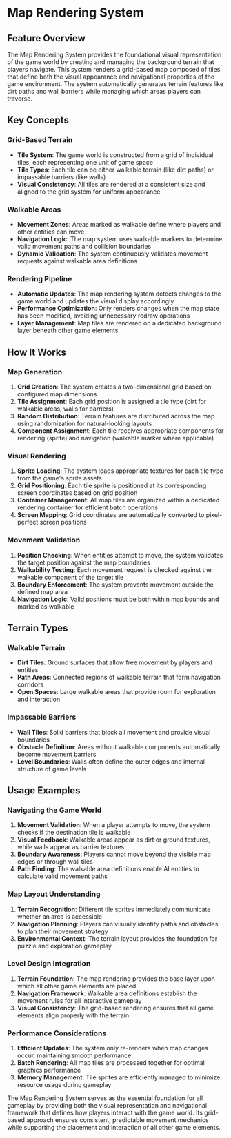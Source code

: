 # Map Rendering System

## Feature Overview

The Map Rendering System provides the foundational visual representation of the game world by creating and managing the background terrain that players navigate. This system renders a grid-based map composed of tiles that define both the visual appearance and navigational properties of the game environment. The system automatically generates terrain features like dirt paths and wall barriers while managing which areas players can traverse.

## Key Concepts

### Grid-Based Terrain
- **Tile System**: The game world is constructed from a grid of individual tiles, each representing one unit of game space
- **Tile Types**: Each tile can be either walkable terrain (like dirt paths) or impassable barriers (like walls)
- **Visual Consistency**: All tiles are rendered at a consistent size and aligned to the grid system for uniform appearance

### Walkable Areas
- **Movement Zones**: Areas marked as walkable define where players and other entities can move
- **Navigation Logic**: The map system uses walkable markers to determine valid movement paths and collision boundaries
- **Dynamic Validation**: The system continuously validates movement requests against walkable area definitions

### Rendering Pipeline
- **Automatic Updates**: The map rendering system detects changes to the game world and updates the visual display accordingly
- **Performance Optimization**: Only renders changes when the map state has been modified, avoiding unnecessary redraw operations
- **Layer Management**: Map tiles are rendered on a dedicated background layer beneath other game elements

## How It Works

### Map Generation
1. **Grid Creation**: The system creates a two-dimensional grid based on configured map dimensions
2. **Tile Assignment**: Each grid position is assigned a tile type (dirt for walkable areas, walls for barriers)
3. **Random Distribution**: Terrain features are distributed across the map using randomization for natural-looking layouts
4. **Component Assignment**: Each tile receives appropriate components for rendering (sprite) and navigation (walkable marker where applicable)

### Visual Rendering
1. **Sprite Loading**: The system loads appropriate textures for each tile type from the game's sprite assets
2. **Grid Positioning**: Each tile sprite is positioned at its corresponding screen coordinates based on grid position
3. **Container Management**: All map tiles are organized within a dedicated rendering container for efficient batch operations
4. **Screen Mapping**: Grid coordinates are automatically converted to pixel-perfect screen positions

### Movement Validation
1. **Position Checking**: When entities attempt to move, the system validates the target position against the map boundaries
2. **Walkability Testing**: Each movement request is checked against the walkable component of the target tile
3. **Boundary Enforcement**: The system prevents movement outside the defined map area
4. **Navigation Logic**: Valid positions must be both within map bounds and marked as walkable

## Terrain Types

### Walkable Terrain
- **Dirt Tiles**: Ground surfaces that allow free movement by players and entities
- **Path Areas**: Connected regions of walkable terrain that form navigation corridors
- **Open Spaces**: Large walkable areas that provide room for exploration and interaction

### Impassable Barriers
- **Wall Tiles**: Solid barriers that block all movement and provide visual boundaries
- **Obstacle Definition**: Areas without walkable components automatically become movement barriers
- **Level Boundaries**: Walls often define the outer edges and internal structure of game levels

## Usage Examples

### Navigating the Game World
1. **Movement Validation**: When a player attempts to move, the system checks if the destination tile is walkable
2. **Visual Feedback**: Walkable areas appear as dirt or ground textures, while walls appear as barrier textures
3. **Boundary Awareness**: Players cannot move beyond the visible map edges or through wall tiles
4. **Path Finding**: The walkable area definitions enable AI entities to calculate valid movement paths

### Map Layout Understanding
1. **Terrain Recognition**: Different tile sprites immediately communicate whether an area is accessible
2. **Navigation Planning**: Players can visually identify paths and obstacles to plan their movement strategy
3. **Environmental Context**: The terrain layout provides the foundation for puzzle and exploration gameplay

### Level Design Integration
1. **Terrain Foundation**: The map rendering provides the base layer upon which all other game elements are placed
2. **Navigation Framework**: Walkable area definitions establish the movement rules for all interactive gameplay
3. **Visual Consistency**: The grid-based rendering ensures that all game elements align properly with the terrain

### Performance Considerations
1. **Efficient Updates**: The system only re-renders when map changes occur, maintaining smooth performance
2. **Batch Rendering**: All map tiles are processed together for optimal graphics performance
3. **Memory Management**: Tile sprites are efficiently managed to minimize resource usage during gameplay

The Map Rendering System serves as the essential foundation for all gameplay by providing both the visual representation and navigational framework that defines how players interact with the game world. Its grid-based approach ensures consistent, predictable movement mechanics while supporting the placement and interaction of all other game elements.